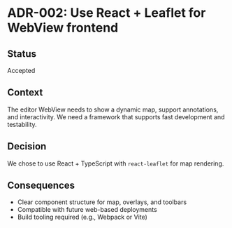 # ADR-002: Use React + Leaflet for WebView frontend

## Status
Accepted

## Context
The editor WebView needs to show a dynamic map, support annotations, and interactivity. We need a framework that supports fast development and testability.

## Decision
We chose to use React + TypeScript with `react-leaflet` for map rendering.

## Consequences
- Clear component structure for map, overlays, and toolbars
- Compatible with future web-based deployments
- Build tooling required (e.g., Webpack or Vite)